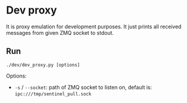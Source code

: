# Dev proxy

It is proxy emulation for development purposes.
It just prints all received messages from given ZMQ socket to stdout.

## Run

```
./dev/dev_proxy.py [options]
```

Options:
- `-s` / `--socket`: path of ZMQ socket to listen on,
  default is: `ipc:///tmp/sentinel_pull.sock`
